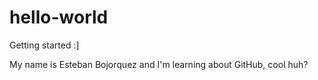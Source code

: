 # hello-world
Getting started :]

My name is Esteban Bojorquez and I'm learning about GitHub, cool huh?

